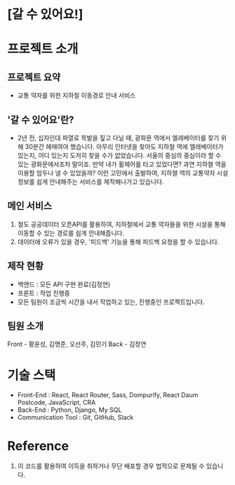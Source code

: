 
# [갈 수 있어요!]

# 프로젝트 소개
## 프로젝트 요약
- 교통 약자를 위한 지하철 이동경로 안내 서비스

## '갈 수 있어요'란?
- 2년 전, 십자인대 파열로 목발을 짚고 다닐 때, 광화문 역에서 엘레베이터를 찾기 위해 30분간 헤매여야 했습니다.
아무리 인터넷을 찾아도 지하철 역에 엘레베이터가 있는지, 어디 있는지 도저히 찾을 수가 없었습니다.
서울의 중심의 중심이라 할 수 있는 광화문에서조차 말이죠.
만약 내가 휠체어를 타고 있었다면? 과연 지하쳘 역을 이용할 엄두나 낼 수 있었을까?
이런 고민에서 출발하여, 지하쳘 역의 교통약자 시설 정보를 쉽게 안내해주는 서비스를 제작해나가고 있습니다.

## 메인 서비스
1. 철도 공공데이터 오픈API를 활용하여, 지하철에서 교통 약자들을 위한 시설을 통해 이동할 수 있는 경로를 쉽게 안내해줍니다.
2. 데이터에 오류가 있을 경우, '피드백' 기능을 통해 피드백 요청을 할 수 있습니다.

## 제작 현황
- 백엔드 : 모든 API 구현 완료(김정연)
- 프론트 : 작업 진행중
- 모든 팀원이 조금씩 시간을 내서 작업하고 있는, 진행중인 프로젝트입니다.

## 팀원 소개
Front - 황윤성, 김명준, 오선주, 김민기
Back - 김정연

# 기술 스택
- Front-End : React, React Router, Sass, Dompurify, React Daum Postcode, JavaScript, CRA
- Back-End : Python, Django, My SQL
- Communication Tool : Git, GitHub, Slack

# Reference
1. 이 코드를 활용하여 이득을 취하거나 무단 배포할 경우 법적으로 문제될 수 있습니다.
